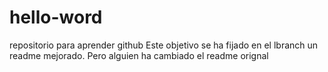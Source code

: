 # hello-word
repositorio para aprender github
Este objetivo se ha fijado en el lbranch un readme mejorado. Pero alguien ha cambiado el readme orignal
